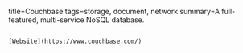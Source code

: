 title=Couchbase
tags=storage, document, network
summary=A full-featured, multi-service NoSQL database.
~~~~~~

[Website](https://www.couchbase.com/)

